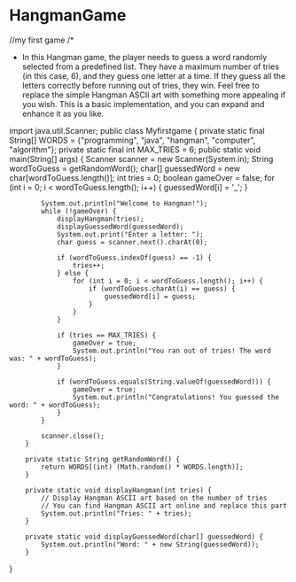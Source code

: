 # HangmanGame
//my first game
/*
 * In this Hangman game, the player needs to guess a word randomly selected from a predefined list. They have a maximum number of tries (in this case, 6), and they guess one letter at a time. If they guess all the letters correctly before running out of tries, they win.
Feel free to replace the simple Hangman ASCII art with something more appealing if you wish. This is a basic implementation, and you can expand and enhance it as you like.

import java.util.Scanner;
public class Myfirstgame 
{
   private static final String[] WORDS = {"programming", "java", "hangman", "computer", "algorithm"};
   private static final int MAX_TRIES = 6;
   public static void main(String[] args) {
   Scanner scanner = new Scanner(System.in);
   String wordToGuess = getRandomWord();
   char[] guessedWord = new char[wordToGuess.length()];
   int tries = 0;
   boolean gameOver = false;
   for (int i = 0; i < wordToGuess.length(); i++) {
	            guessedWord[i] = '_';
	        }

	        System.out.println("Welcome to Hangman!");
	        while (!gameOver) {
	            displayHangman(tries);
	            displayGuessedWord(guessedWord);
	            System.out.print("Enter a letter: ");
	            char guess = scanner.next().charAt(0);

	            if (wordToGuess.indexOf(guess) == -1) {
	                tries++;
	            } else {
	                for (int i = 0; i < wordToGuess.length(); i++) {
	                    if (wordToGuess.charAt(i) == guess) {
	                        guessedWord[i] = guess;
	                    }
	                }
	            }

	            if (tries == MAX_TRIES) {
	                gameOver = true;
	                System.out.println("You ran out of tries! The word was: " + wordToGuess);
	            }

	            if (wordToGuess.equals(String.valueOf(guessedWord))) {
	                gameOver = true;
	                System.out.println("Congratulations! You guessed the word: " + wordToGuess);
	            }
	        }

	        scanner.close();
	    }

	    private static String getRandomWord() {
	        return WORDS[(int) (Math.random() * WORDS.length)];
	    }

	    private static void displayHangman(int tries) {
	        // Display Hangman ASCII art based on the number of tries
	        // You can find Hangman ASCII art online and replace this part
	        System.out.println("Tries: " + tries);
	    }

	    private static void displayGuessedWord(char[] guessedWord) {
	        System.out.println("Word: " + new String(guessedWord));
	    }
	

}

